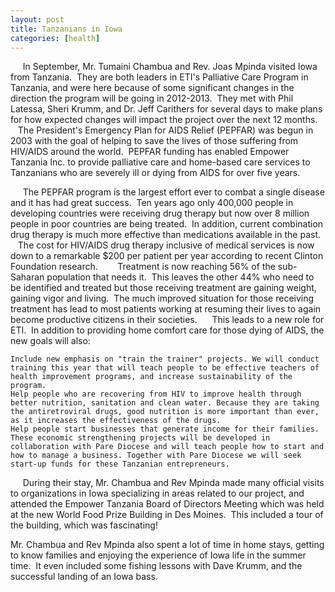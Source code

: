 ```yaml
---
layout: post
title: Tanzanians in Iowa
categories: [health]
---
```

     In September, Mr. Tumaini Chambua and Rev. Joas Mpinda visited Iowa from Tanzania.  They are both leaders in ETI's Palliative Care Program in Tanzania, and were here because of some significant changes in the direction the program will be going in 2012-2013.  They met with Phil Latessa, Sheri Krumm, and Dr. Jeff Carithers for several days to make plans for how expected changes will impact the project over the next 12 months.
     The President's Emergency Plan for AIDS Relief (PEPFAR) was begun in 2003 with the goal of helping to save the lives of those suffering from HIV/AIDS around the world.  PEPFAR funding has enabled Empower Tanzania Inc. to provide palliative care and home-based care services to Tanzanians who are severely ill or dying from AIDS for over five years.


     The PEPFAR program is the largest effort ever to combat a single disease and it has had great success.  Ten years ago only 400,000 people in developing countries were receiving drug therapy but now over 8 million people in poor countries are being treated.  In addition, current combination drug therapy is much more effective than medications available in the past.
     The cost for HIV/AIDS drug therapy inclusive of medical services is now down to a remarkable $200 per patient per year according to recent Clinton Foundation research.  
     Treatment is now reaching 56% of the sub-Saharan population that needs it.  This leaves the other 44% who need to be identified and treated but those receiving treatment are gaining weight, gaining vigor and living.  The much improved situation for those receiving treatment has lead to most patients working at resuming their lives to again become productive citizens in their societies.
     This leads to a new role for ETI.  In addition to providing home comfort care for those dying of AIDS, the new goals will also:


	Include new emphasis on "train the trainer" projects. We will conduct training this year that will teach people to be effective teachers of health improvement programs, and increase sustainability of the program.
	Help people who are recovering from HIV to improve health through better nutrition, sanitation and clean water. Because they are taking the antiretroviral drugs, good nutrition is more important than ever, as it increases the effectiveness of the drugs.
	Help people start businesses that generate income for their families. These economic strengthening projects will be developed in collaboration with Pare Diocese and will teach people how to start and how to manage a business. Together with Pare Diocese we will seek start-up funds for these Tanzanian entrepreneurs.

     During their stay, Mr. Chambua and Rev Mpinda made many official visits to organizations in Iowa specializing in areas related to our project, and attended the Empower Tanzania Board of Directors Meeting which was held at the new World Food Prize Building in Des Moines.  This included a tour of the building, which was fascinating!

Mr. Chambua and Rev Mpinda also spent a lot of time in home stays, getting to know families and enjoying the experience of Iowa life in the summer time.  It even included some fishing lessons with Dave Krumm, and the successful landing of an Iowa bass.

